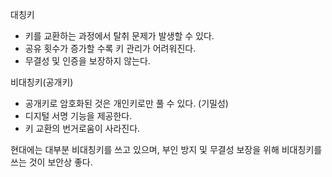 대칭키
- 키를 교환하는 과정에서 탈취 문제가 발생할 수 있다.
- 공유 횟수가 증가할 수록 키 관리가 어려워진다.
- 무결성 및 인증을 보장하지 않는다.

비대칭키(공개키)
- 공개키로 암호화된 것은 개인키로만 풀 수 있다. (기밀성)
- 디지털 서명 기능을 제공한다.
- 키 교환의 번거로움이 사라진다.

현대에는 대부분 비대칭키를 쓰고 있으며, 부인 방지 및 무결성 보장을 위해 비대칭키를 쓰는 것이 보안상 좋다.